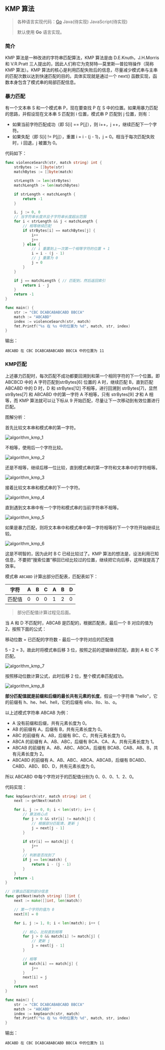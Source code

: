 ## KMP 算法

>各种语言实现代码：[Go](./golang/algorithm/stringmatch)   Java(待实现)   JavaScript(待实现)
>
>默认使用 **Go** 语言实现。

### 简介

KMP 算法是一种改进的字符串匹配算法，KMP 算法是由 D.E.Knuth，J.H.Morris 和 V.R.Pratt 三人提出的，因此人们称它为克努特—莫里斯—普拉特操作（简称 KMP 算法）。KMP 算法的核心是利用匹配失败后的信息，尽量减少模式串与主串的匹配次数以达到快速匹配的目的。具体实现就是通过一个 next() 函数实现，函数本身包含了模式串的局部匹配信息。

### 暴力匹配

有一个文本串 S 和一个模式串 P，现在要查找 P 在 S 中的位置。如果用暴力匹配的思路，并假设现在文本串 S 匹配到 i 位置，模式串 P 匹配到 j 位置，则有：

* 如果当前字符匹配成功（即 S[i] == P[j]），则 i++，j ++，继续匹配下一个字符。
* 如果失配（即 S[i] != P[j]），重置 i = i - (j - 1)，j = 0。相当于每次匹配失败时，i 回退，j 被置为 0。

代码如下：

```go
func violenceSearch(str, match string) int {
    strBytes := []byte(str)
    matchBytes := []byte(match)

    strLength := len(strBytes)
    matchLength := len(matchBytes)

    if strLength < matchLength {
        return -1
    }

    i, j := 0, 0
    // 当字符串长度并且子字符串长度超出范围
    for i < strLength && j < matchLength {
        // 相等继续匹配
        if strBytes[i] == matchBytes[j] {
            i++
            j++
        } else {
            // i 重置到上一次第一个相等字符的位置 + 1
            i = i - (j - 1)
            // j 重置为 0
            j = 0
        }
    }

    if j == matchLength { // 匹配到，然后返回索引
        return i - j
    }
    return -1
}

func main() {
    str := "CBC DCABCABABCABD BBCCA"
    match := "ABCABD"
    index := violenceSearch(str, match)
    fmt.Printf("%s 在 %s 中的位置为 %d", match, str, index)
}
```

输出：

```
ABCABD 在 CBC DCABCABABCABD BBCCA 中的位置为 11
```

### KMP匹配

上述暴力匹配时，每次匹配不成功都要回溯到和第一个相同字符的下一个位置。即 ABCBCD 中的 A 字符匹配到strBytes[6] 位置的 A 时，继续匹配 B，直到匹配 ABCABD 中的 D 时，D 和 strBytes[12] 不相等，进行回溯到 strBytes[7]，显然 strBytes[7] 和 ABCABD 中的第一字符 A 不相等，只有 strBytes[9] 才和 A 相等，而 KMP 算法就可以让下标从 9 开始匹配，尽量让下一次移动到有效位置进行匹配。

图解分析：

首先比较文本串和模式串的第一字符。

![algorithm_kmp_1](https://code-mcx.github.io/static-resource/datastructure-algorithm/images/algorithm_kmp_1.png)

不相等，使用后一个字符比较。

![algorithm_kmp_2](https://code-mcx.github.io/static-resource/datastructure-algorithm/images/algorithm_kmp_2.png)

还是不相等，继续后移一位比较，直到模式串的第一字符和文本串中的字符相等。

![algorithm_kmp_3](https://code-mcx.github.io/static-resource/datastructure-algorithm/images/algorithm_kmp_3.png)

接着比较文本串和模式串的下一个字符。

![algorithm_kmp_4](https://code-mcx.github.io/static-resource/datastructure-algorithm/images/algorithm_kmp_4.png)

直到遇到文本串中有一个字符和模式串的当前字符串不相等。

![algorithm_kmp_5](https://code-mcx.github.io/static-resource/datastructure-algorithm/images/algorithm_kmp_5.png)

如果是暴力匹配，则将文本串中和模式串中第一字符相等的下一个字符开始继续比较。

![algorithm_kmp_6](https://code-mcx.github.io/static-resource/datastructure-algorithm/images/algorithm_kmp_6.png)

这是不明智的，因为此时 B C 已经比较过了。KMP 算法的想法是，设法利用已知信息，不要把"搜索位置"移回已经比较过的位置，继续把它向后移，这样就提高了效率。

模式串 `ABCABD` 计算出部分匹配表，匹配表如下：

| 字符   | A    | B    | C    | A    | B    | D    |
| ------ | ---- | ---- | ---- | ---- | ---- | ---- |
| 匹配值 | 0    | 0    | 0    | 1    | 2    | 0    |

> 部分匹配值计算过程见后面。

当 A 和 D 不匹配时，ABCAB 是匹配的，根据匹配表，最后一个 B 对应的值为 2，按照下面的公式：

移动位数 = 已匹配的字符数 - 最后一个字符对应的匹配值

5 - 2 = 3，故此时将模式串后移 3 位，按照之前的逻辑继续匹配，直到 A 和 C 不匹配。

![algorithm_kmp_7](https://code-mcx.github.io/static-resource/datastructure-algorithm/images/algorithm_kmp_7.png)

按照移动位数计算公式，此时后移 2 位，整个模式串匹配成功。

![algorithm_kmp_8](https://code-mcx.github.io/static-resource/datastructure-algorithm/images/algorithm_kmp_8.png)

**部分匹配值就是前缀和后缀的最长共有元素的长度**。假设一个字符串 "hello"，它的前缀有 h、he、hel、hell，它的后缀有 ello、llo、lo、o。

以上述模式字符串 ABCAB 为例：

* A 没有前缀和后缀，共有元素长度为 0。
* AB 的前缀有 A，后缀有 B，共有元素长度为 0。
* ABC 的前缀有 A、AB，后缀有 BC、C，共有元素长度为 0。
* ABCA 的前缀有 A、AB、ABC，后缀有 BCA、CA、A，共有元素长度为 1。
* ABCAB 的前缀有 A、AB、ABC、ABCA，后缀有 BCAB、CAB、AB、B，共有元素长度为 2。
* ABCABD 的前缀有 A、AB、ABC、ABCA、ABCAB，后缀有 BCABD、CABD、ABD、BD、D，共有元素长度为 0。

所以 ABCABD 中每个字符对于的匹配值分别为 0、0、0、1、2、0。

代码实现：

```go
func kmpSearch(str, match string) int {
    next := getNext(match)

    for i, j := 0, 0; i < len(str); i++ {
        // 算法核心点
        for j > 0 && str[i] != match[j] {
            // 根据部分匹配表，更新 j
            j = next[j - 1]
        }

        if str[i] == match[j] {
            j++
        }
        // 判断是否找到了
        if j == len(match) {
            return i - (j - 1)
        }
    }
    return -1
}

// 计算出匹配的部分信息
func getNext(match string) []int {
    next := make([]int, len(match))

    // 第一个字符的值为 0
    next[0] = 0

    for i, j := 1, 0; i < len(match); i++ {

        // 核心，比较直到相等
        for j > 0 && match[i] != match[j] {
            // 更新 j
            j = next[j - 1]
        }

        // 相等
        if match[i] == match[j] {
            j++
        }
        next[i] = j
    }
    return next
}

func main() {
    str := "CBC DCABCABABCABD BBCCA"
    match := "ABCABD"
    index := kmpSearch(str, match)
    fmt.Printf("%s 在 %s 中的位置为 %d", match, str, index)
}
```

输出：

```
ABCABD 在 CBC DCABCABABCABD BBCCA 中的位置为 11
```
